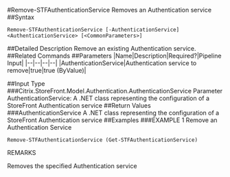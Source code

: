 #Remove-STFAuthenticationService
Removes an Authentication service
##Syntax
```Remove-STFAuthenticationService [-AuthenticationService] <AuthenticationService> [<CommonParameters>]
```
##Detailed Description
Remove an existing Authentication service.
##Related Commands
##Parameters
|Name|Description|Required?|Pipeline Input||--|--|--|--||AuthenticationService|Authentication service to remove|true|true (ByValue)|##Input Type
###Citrix.StoreFront.Model.Authentication.AuthenticationService
Parameter AuthenticationService: A .NET class representing the configuration of a StoreFront Authentication service
##Return Values
###AuthenticationService
A .NET class representing the configuration of a StoreFront Authentication service
##Examples
###EXAMPLE 1 Remove an Authentication Service
```Remove-STFAuthenticationService (Get-STFAuthenticationService)
```
REMARKS

Removes the specified Authentication service

